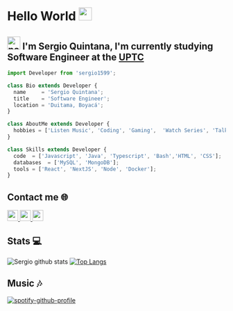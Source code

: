 # Hello World <img alt="wave" src="https://raw.githubusercontent.com/MartinHeinz/MartinHeinz/master/wave.gif" width="30px">

## <img alt="parrot" src="https://camo.githubusercontent.com/9ed64b042a76b8a97016e877cbaee0d6df224a148034afef658d841cf0cd1791/68747470733a2f2f63756c746f667468657061727479706172726f742e636f6d2f706172726f74732f68642f6c6170746f705f706172726f742e676966" width="30px"> I'm Sergio Quintana, I'm currently studying Software Engineer at the [UPTC](http://www.uptc.edu.co/)

```js
import Developer from 'sergio1599';

class Bio extends Developer {
  name     = 'Sergio Quintana';
  title    = 'Software Engineer';
  location = 'Duitama, Boyacá';
}

class AboutMe extends Developer {
  hobbies = ['Listen Music', 'Coding', 'Gaming',  'Watch Series', 'Talking'];
}

class Skills extends Developer {
  code  = ['Javascript', 'Java', 'Typescript', 'Bash','HTML', 'CSS'];
  databases  = ['MySQL', 'MongoDB'];
  tools = ['React', 'NextJS', 'Node', 'Docker'];
}
```

<h2>  Contact me 🌐</h2>

<p>
<a href="https://www.linkedin.com/in/sergio-quintana-926566207/" target="_blank">
  <img src="https://img.shields.io/badge/linkedin-%230077B5.svg?&style=for-the-badge&logo=linkedin&logoColor=white" height=25>
</a>
<a href="https://twitter.com/AlejoQ_15/">
  <img src="https://img.shields.io/badge/twitter-%231DA1F2.svg?&style=for-the-badge&logo=twitter&logoColor=white" height=25>
</a>
<a href="https://www.instagram.com/s_alejandro_15/">
  <img src="https://img.shields.io/badge/instagram-%23E4405F.svg?&style=for-the-badge&logo=instagram&logoColor=white" height=25>
</a>
</p>

<h2>  Stats 💻</h2>

![Sergio github stats](https://github-readme-stats.vercel.app/api?username=sergio1599&show_icons=true&title_color=A77ECB&icon_color=FEEA94&text_color=7EDAC9&bg_color=151515)
[![Top Langs](https://github-readme-stats.vercel.app/api/top-langs/?username=sergio1599&layout=compact&title_color=A77ECB&icon_color=FEEA94&text_color=7EDAC9&bg_color=151515)](https://github.com/anuraghazra/github-readme-stats)

<h2> Music 🎶</h2>

[![spotify-github-profile](https://spotify-github-profile.vercel.app/api/view?uid=12125370035&cover_image=true&theme=novatorem)](https://spotify-github-profile.vercel.app/api/view?uid=12125370035&redirect=true)
